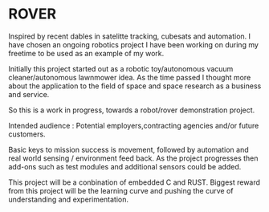 # ROVER

Inspired by recent dables in satelitte tracking, cubesats and automation. I have chosen an ongoing robotics project I have been working on during my freetime to be used as an example of my work. 

Initially this project started out as a robotic toy/autonomous vacuum cleaner/autonomous lawnmower idea. As the time passed I thought more about the application to the field of space and space research as a business and service. 

So this is a work in progress, towards a robot/rover demonstration project. 

Intended audience : Potential employers,contracting agencies and/or future customers.

Basic keys to mission success is movement, followed by automation and real world sensing / environment feed back. As the project progresses then add-ons such as test modules and additional sensors could be added.

This project will be a conbination of embedded C and RUST. Biggest reward from this project will be the learning curve and pushing the curve of understanding and experimentation. 
